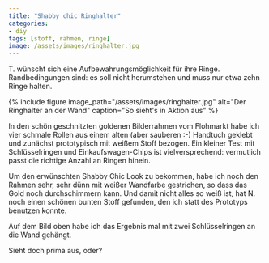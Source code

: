 ```yaml
---
title: "Shabby chic Ringhalter"
categories:
- diy
tags: [stoff, rahmen, ringe]
image: /assets/images/ringhalter.jpg
---
```


T. wünscht sich eine Aufbewahrungsmöglichkeit für ihre Ringe. Randbedingungen sind: es soll nicht herumstehen und muss nur etwa zehn Ringe halten.

{% include figure image_path="/assets/images/ringhalter.jpg" alt="Der Ringhalter an der Wand" caption="So sieht's in Aktion aus" %}

In den schön geschnitzten goldenen Bilderrahmen vom Flohmarkt habe ich vier schmale Rollen aus einem alten (aber sauberen :-) Handtuch geklebt und zunächst prototypisch mit weißem Stoff bezogen. Ein kleiner Test mit Schlüsselringen und Einkaufswagen-Chips ist vielversprechend: vermutlich passt die richtige Anzahl an Ringen hinein.

Um den erwünschten Shabby Chic Look zu bekommen, habe ich noch den Rahmen sehr, sehr dünn mit weißer Wandfarbe gestrichen, so dass das Gold noch durchschimmern kann. Und damit nicht alles so weiß ist, hat N. noch einen schönen bunten Stoff gefunden, den ich statt des Prototyps benutzen konnte.

Auf dem Bild oben habe ich das Ergebnis mal mit zwei Schlüsselringen an die Wand gehängt.

Sieht doch prima aus, oder?